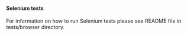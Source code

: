 #### Selenium tests

For information on how to run Selenium tests please see README file in
tests/browser directory.
